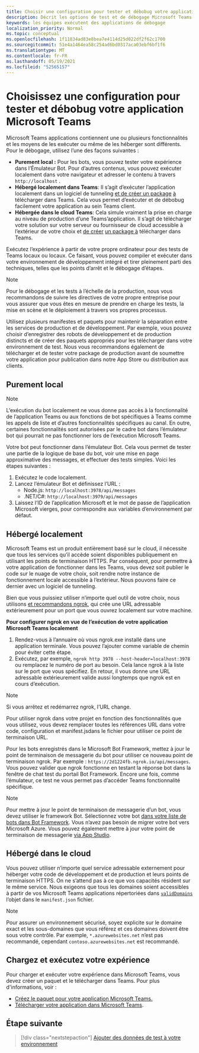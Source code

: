 ```yaml
---
title: Choisir une configuration pour tester et débobug votre application
description: Décrit les options de test et de débogage Microsoft Teams applications
keywords: les équipes exécutent des applications de débogage
localization_priority: Normal
ms.topic: conceptual
ms.openlocfilehash: 1f11834ad83e8bea7e4114d25d022df2f62c1700
ms.sourcegitcommit: 51e4a1464ea58c254ad6bd0317aca03ebf6bf1f6
ms.translationtype: MT
ms.contentlocale: fr-FR
ms.lasthandoff: 05/19/2021
ms.locfileid: "52565157"
---
```

# <a name="choose-a-setup-to-test-and-debug-your-microsoft-teams-app"></a>Choisissez une configuration pour tester et débobug votre application Microsoft Teams

Microsoft Teams applications contiennent une ou plusieurs fonctionnalités et les moyens de les exécuter ou même de les héberger sont différents. Pour le débogage, utilisez l’une des façons suivantes :

* **Purement local :** Pour les bots, vous pouvez tester votre expérience dans l’Émulateur Bot. Pour d’autres contenus, vous pouvez exécuter localement dans votre navigateur et adresser le contenu à travers `http://localhost` .
* **Hébergé localement dans Teams**: Il s’agit d’exécuter l’application localement dans un logiciel de tunneling [et de créer un package](~/concepts/build-and-test/apps-package.md) [à](~/concepts/deploy-and-publish/apps-upload.md) télécharger dans Teams. Cela vous permet d’exécuter et de débobug facilement votre application au sein Teams client.
* **Hébergée dans le cloud Teams**: Cela simule vraiment la prise en charge au niveau de production d’une Teams’application. Il s’agit de télécharger votre solution sur votre serveur ou fournisseur de cloud accessible à l’extérieur de votre choix et [de créer](~/concepts/build-and-test/apps-package.md) [un package à](~/concepts/deploy-and-publish/apps-upload.md) télécharger dans Teams.

Exécutez l’expérience à partir de votre propre ordinateur pour des tests de Teams locaux ou locaux. Ce faisant, vous pouvez compiler et exécuter dans votre environnement de développement intégré et tirer pleinement parti des techniques, telles que les points d’arrêt et le débogage d’étapes. 

> [!NOTE]
> Pour le débogage et les tests à l’échelle de la production, nous vous recommandons de suivre les directives de votre propre entreprise pour vous assurer que vous êtes en mesure de prendre en charge les tests, la mise en scène et le déploiement à travers vos propres processus.

Utilisez plusieurs manifestes et paquets pour maintenir la séparation entre les services de production et de développement. Par exemple, vous pouvez choisir d’enregistrer des robots de développement et de production distincts et de créer des paquets appropriés pour les télécharger dans votre environnement de test. Nous vous recommandons également de télécharger et de tester votre package de production avant de soumettre votre application pour publication dans notre App Store ou distribution aux clients.

## <a name="purely-local"></a>Purement local

> [!NOTE]
> L’exécution du bot localement ne vous donne pas accès à la fonctionnalité de l’application Teams ou aux fonctions de bot spécifiques à Teams comme les appels de liste et d’autres fonctionnalités spécifiques au canal. En outre, certaines fonctionnalités sont autorisées par le cadre bot dans l’émulateur bot qui pourrait ne pas fonctionner lors de l’exécution Microsoft Teams.

Votre bot peut fonctionner dans l’émulateur Bot. Cela vous permet de tester une partie de la logique de base du bot, voir une mise en page approximative des messages, et effectuer des tests simples. Voici les étapes suivantes :

1. Exécutez le code localement.
2. Lancez l’émulateur Bot et définissez l’URL :
   * Node.js: `http://localhost:3978/api/messages`
   * .NET/C#: `http://localhost:3979/api/messages`
3. Laissez l’ID de l’application Microsoft et le mot de passe de l’application Microsoft vierges, pour correspondre aux variables d’environnement par défaut.

## <a name="locally-hosted"></a>Hébergé localement

Microsoft Teams est un produit entièrement basé sur le cloud, il nécessite que tous les services qu’il accède soient disponibles publiquement en utilisant les points de terminaison HTTPS. Par conséquent, pour permettre à votre application de fonctionner dans les Teams, vous devez soit publier le code sur le nuage de votre choix, soit rendre notre instance de fonctionnement locale accessible à l’extérieur. Nous pouvons faire ce dernier avec un logiciel de tunneling.

Bien que vous puissiez utiliser n’importe quel outil de votre choix, nous utilisons [et recommandons ngrok](https://ngrok.com/download), qui crée une URL adressable extérieurement pour un port que vous ouvrez localement sur votre machine. 

**Pour configurer ngrok en vue de l’exécution de votre application Microsoft Teams localement**

1. Rendez-vous à l’annuaire où vous ngrok.exe installé dans une application terminale. Vous pouvez l’ajouter comme variable de chemin pour éviter cette étape.
2. Exécutez, par exemple, `ngrok http 3978 --host-header=localhost:3978` ou remplacez le numéro de port au besoin.
   Cela lance ngrok à la liste sur le port que vous spécifiez. En retour, il vous donne une URL adressable extérieurement valide aussi longtemps que ngrok est en cours d’exécution.

> [!NOTE]
> Si vous arrêtez et redémarrez ngrok, l’URL change.

Pour utiliser ngrok dans votre projet en fonction des fonctionnalités que vous utilisez, vous devez remplacer toutes les références URL dans votre code, configuration et manifest.jsdans le fichier pour utiliser ce point de terminaison URL.

Pour les bots enregistrés dans le Microsoft Bot Framework, mettez à jour le point de terminaison de messagerie du bot pour utiliser ce nouveau point de terminaison ngrok. Par exemple : `https://2d1224fb.ngrok.io/api/messages`. Vous pouvez valider que ngrok fonctionne en testant la réponse bot dans la fenêtre de chat test du portail Bot Framework. Encore une fois, comme l’émulateur, ce test ne vous permet pas d’accéder Teams fonctionnalité spécifique.

> [!NOTE]
> Pour mettre à jour le point de terminaison de messagerie d’un bot, vous devez utiliser le framework Bot. Sélectionnez votre bot [dans votre liste de bots dans Bot Framework](https://dev.botframework.com/bots). Vous n’avez pas besoin de migrer votre bot vers Microsoft Azure. Vous pouvez également mettre à jour votre point de terminaison de messagerie [via App Studio](~/concepts/build-and-test/app-studio-overview.md).

## <a name="cloud-hosted"></a>Hébergé dans le cloud

Vous pouvez utiliser n’importe quel service adressable externement pour héberger votre code de développement et de production et leurs points de terminaison HTTPS. On ne s’attend pas à ce que vos capacités résident sur le même service. Nous exigeons que tous les domaines soient accessibles à partir de vos Microsoft Teams applications répertoriées dans [`validDomains`](~/resources/schema/manifest-schema.md#validdomains) l’objet dans le `manifest.json` fichier.

> [!NOTE]
> Pour assurer un environnement sécurisé, soyez explicite sur le domaine exact et les sous-domaines que vous référez et ces domaines doivent être sous votre contrôle. Par exemple, `*.azurewebsites.net` n’est pas recommandé, cependant `contoso.azurewebsites.net` est recommandé.

## <a name="load-and-run-your-experience"></a>Chargez et exécutez votre expérience

Pour charger et exécuter votre expérience dans Microsoft Teams, vous devez créer un paquet et le télécharger dans Teams. Pour plus d'informations, voir :

* [Créez le paquet pour votre application Microsoft Teams.](~/concepts/build-and-test/apps-package.md)
* [Télécharger votre application dans Microsoft Teams](~/concepts/deploy-and-publish/apps-upload.md).

## <a name="next-step"></a>Étape suivante

> [!div class="nextstepaction"] 
> [Ajouter des données de test à votre environnement](~/concepts/build-and-test/test-data.md)

